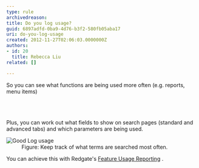 ```yaml
---
type: rule
archivedreason: 
title: Do you log usage?
guid: 6897adfd-0ba9-4d76-b3f2-580fb05aba17
uri: do-you-log-usage
created: 2012-11-27T02:06:03.0000000Z
authors:
- id: 20
  title: Rebecca Liu
related: []

---
```



<p>So you can see what functions are being used more often (e.g. reports, menu items)</p>
<br><excerpt class='endintro'></excerpt><br>
​<div>Plus, you can work out what fields to show on search pages (standard and advanced tabs) and which parameters are being used.</div>
<dl class="image"><dt><img alt="Good Log usage" src="http&#58;//www.ssw.com.au/ssw/Standards/Rules/Images/GoodLogUsage.png" /></dt>
<dd>Figure&#58; Keep track of what terms are searched most often.</dd></dl>
<div>You can achieve this with Redgate's <a href="http&#58;//www.red-gate.com/products/dotnet-development/smartassembly/features/">Feature Usage Reporting</a> <img title="You are now leaving SSW" src="http&#58;//www.ssw.com.au/ssw/images/external.gif" alt="" />.</div>



